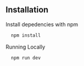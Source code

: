 ## Installation

Install depedencies with npm

```bash
  npm install
```

Running Locally

```bash
  npm run dev
```
